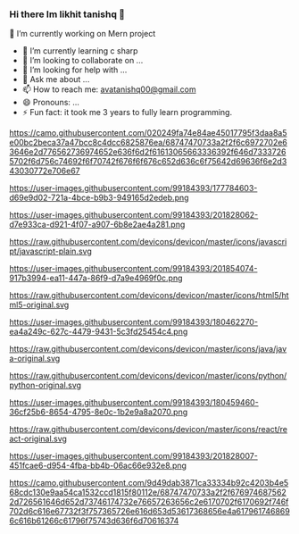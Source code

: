 ### Hi there Im likhit tanishq 👋


🔭 I’m currently working on  Mern project
- 🌱 I’m currently learning  c sharp 
- 👯 I’m looking to collaborate on ...
- 🤔 I’m looking for help with ...
- 💬 Ask me about ...
- 📫 How to reach me: avatanishq00@gmail.com
- 😄 Pronouns: ...
- ⚡ Fun fact: it took me 3 years to fully learn programming.

https://camo.githubusercontent.com/020249fa74e84ae45017795f3daa8a5e00bc2beca37a47bcc8c4dcc6825876ea/68747470733a2f2f6c6972702e63646e2d776562736974652e636f6d2f61613065663336392f646d73337265702f6d756c74692f6f70742f676f6f676c652d636c6f75642d69636f6e2d343030772e706e67

https://user-images.githubusercontent.com/99184393/177784603-d69e9d02-721a-4bce-b9b3-949165d2edeb.png


https://user-images.githubusercontent.com/99184393/201828062-d7e933ca-d921-4f07-a907-6b8e2ae4a281.png

https://raw.githubusercontent.com/devicons/devicon/master/icons/javascript/javascript-plain.svg

https://user-images.githubusercontent.com/99184393/201854074-917b3994-ea11-447a-86f9-d7a9e4969f0c.png

https://raw.githubusercontent.com/devicons/devicon/master/icons/html5/html5-original.svg

https://user-images.githubusercontent.com/99184393/180462270-ea4a249c-627c-4479-9431-5c3fd25454c4.png

https://raw.githubusercontent.com/devicons/devicon/master/icons/java/java-original.svg

https://raw.githubusercontent.com/devicons/devicon/master/icons/python/python-original.svg

https://user-images.githubusercontent.com/99184393/180459460-36cf25b6-8654-4795-8e0c-1b2e9a8a2070.png

https://raw.githubusercontent.com/devicons/devicon/master/icons/react/react-original.svg

https://user-images.githubusercontent.com/99184393/201828007-451fcae6-d954-4fba-bb4b-06ac66e932e8.png

https://camo.githubusercontent.com/9d49dab3871ca33334b92c4203b4e568cdc130e9aa54ca1532ccd1815f80112e/68747470733a2f2f6769746875622d726561646d652d73746174732e76657263656c2e6170702f6170692f746f702d6c616e67732f3f757365726e616d653d53617368656e4a6179617468696c616b61266c61796f75743d636f6d70616374


<!--
**janareddyc7/janareddyc7** is a ✨ _special_ ✨ repository because its `README.md` (this file) appears on your GitHub profile.

Here are some ideas to get you started:

- 
-->
